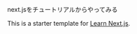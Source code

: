 next.jsをチュートリアルからやってみる


This is a starter template for [Learn Next.js](https://nextjs.org/learn).

